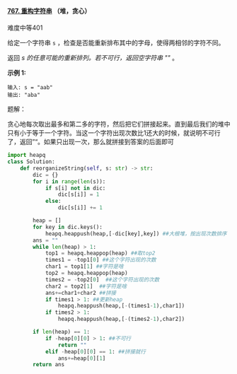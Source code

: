 #### [767. 重构字符串](https://leetcode-cn.com/problems/reorganize-string/) （堆，贪心）

难度中等401

给定一个字符串 `s` ，检查是否能重新排布其中的字母，使得两相邻的字符不同。

返回 *s 的任意可能的重新排列。若不可行，返回空字符串 ""* 。

 

**示例 1:**

```
输入: s = "aab"
输出: "aba"
```



题解：

贪心地每次取出最多和第二多的字符，然后把它们拼接起来。直到最后我们的堆中只有小于等于一个字符。当这一个字符出现次数比1还大的时候，就说明不可行了，返回”“。如果只出现一次，那么就拼接到答案的后面即可

```python
import heapq
class Solution:
    def reorganizeString(self, s: str) -> str:
        dic = {}
        for i in range(len(s)):
            if s[i] not in dic:
                dic[s[i]] = 1
            else:
                dic[s[i]] += 1

        heap = []
        for key in dic.keys():
            heapq.heappush(heap,[-dic[key],key]) ##大根堆，按出现次数排序
        ans = ""
        while len(heap) > 1:
            top1 = heapq.heappop(heap) ##取top2
            times1 = -top1[0] ##这个字符出现的次数
            char1 = top1[1] ##字符是啥
            top2 = heapq.heappop(heap)
            times2 = -top2[0]  ##这个字符出现的次数
            char2 = top2[1]  ##字符是啥
            ans+=char1+char2 ##拼接
            if times1 > 1: ##更新heap
                heapq.heappush(heap,[-(times1-1),char1])
            if times2 > 1:
                heapq.heappush(heap,[-(times2-1),char2])

        if len(heap) == 1:
            if -heap[0][0] > 1: ##不可行
                return ""
            elif -heap[0][0] == 1: ##拼接就行
                ans+=heap[0][1]
        return ans

```

